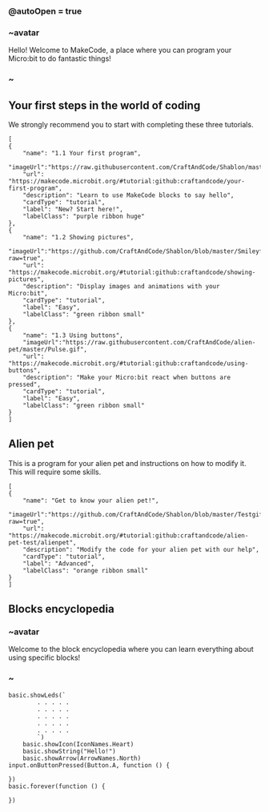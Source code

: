 ### @autoOpen = true
### ~avatar
Hello! Welcome to MakeCode, a place where you can program your Micro:bit to do fantastic things!
### ~
## Your first steps in the world of coding
We strongly recommend you to start with completing these three tutorials.

```codecard
[
{
    "name": "1.1 Your first program",
    "imageUrl":"https://raw.githubusercontent.com/CraftAndCode/Shablon/master/Petimage.svg",
    "url": "https://makecode.microbit.org/#tutorial:github:craftandcode/your-first-program", 
    "description": "Learn to use MakeCode blocks to say hello", 
    "cardType": "tutorial",
    "label": "New? Start here!",
    "labelClass": "purple ribbon huge"
},
{
    "name": "1.2 Showing pictures",
    "imageUrl":"https://github.com/CraftAndCode/Shablon/blob/master/Smileyface.jpg?raw=true",
    "url": "https://makecode.microbit.org/#tutorial:github:craftandcode/showing-pictures", 
    "description": "Display images and animations with your Micro:bit", 
    "cardType": "tutorial",
    "label": "Easy",
    "labelClass": "green ribbon small"
},
{
    "name": "1.3 Using buttons",
    "imageUrl":"https://raw.githubusercontent.com/CraftAndCode/alien-pet/master/Pulse.gif",
    "url": "https://makecode.microbit.org/#tutorial:github:craftandcode/using-buttons", 
    "description": "Make your Micro:bit react when buttons are pressed", 
    "cardType": "tutorial",
    "label": "Easy",
    "labelClass": "green ribbon small"
}
]
```
## Alien pet
This is a program for your alien pet and instructions on how to modify it. This will require some skills.
```codecard
[
{
    "name": "Get to know your alien pet!",
    "imageUrl":"https://github.com/CraftAndCode/Shablon/blob/master/Testgif.gif?raw=true",
    "url": "https://makecode.microbit.org/#tutorial:github:craftandcode/alien-pet-test/alienpet", 
    "description": "Modify the code for your alien pet with our help", 
    "cardType": "tutorial",
    "label": "Advanced",
    "labelClass": "orange ribbon small"
}
]
```

## Blocks encyclopedia
### ~avatar
Welcome to the block encyclopedia where you can learn everything about using specific blocks!
### ~
```cards
basic.showLeds(`
        . . . . .
        . . . . .
        . . . . .
        . . . . .
        . . . . .
        `)
    basic.showIcon(IconNames.Heart)
    basic.showString("Hello!")
    basic.showArrow(ArrowNames.North)
input.onButtonPressed(Button.A, function () {
	
})
basic.forever(function () {
    
})
```